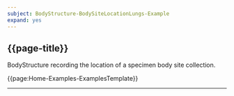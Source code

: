 ```yaml
---
subject: BodyStructure-BodySiteLocationLungs-Example
expand: yes
---
```




## {{page-title}}

BodyStructure recording the location of a specimen body site collection.

{{page:Home-Examples-ExamplesTemplate}}


---